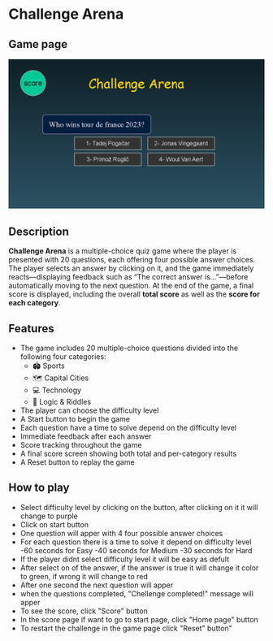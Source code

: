 # Challenge Arena

## Game page
![Game page](assets/challenge-arena.png)
## Description
__Challenge Arena__ is a multiple-choice quiz game where the player is presented with 20 questions, each offering four possible answer choices. The player selects an answer by clicking on it, and the game immediately reacts—displaying feedback such as “The correct answer is…”—before automatically moving to the next question. At the end of the game, a final score is displayed, including the overall __total score__ as well as the __score for each category__.

## Features
- The game includes 20 multiple-choice questions divided into the following four categories:
   - 🏟️ Sports
   - 🗺️ Capital Cities
   - 💻 Technology
   - 🧠 Logic & Riddles
- The player can choose the difficulty level
- A Start button to begin the game
- Each question have a time to solve depend on the difficulty level
- Immediate feedback after each answer
- Score tracking throughout the game
- A final score screen showing both total and per-category results
- A Reset button to replay the game
## How to play
- Select difficulty level by clicking on the button, after clicking on it it will change to purple
- Click on start button
- One question will apper with 4 four possible answer choices
- For each question there is a time to solve it depend on difficulty level
  -60 seconds for Easy
  -40 seconds for Medium
  -30 seconds for Hard
- If the player didnt select difficulty level it will be easy as defult
- After select on of the answer, if the answer is true it will change it color to green, if wrong it will change to red
- After one second the next question will apper
- when the questions completed, "Chellenge completed!" message will apper
- To see the score, click "Score" button
- In the score page if want to go to start page, click "Home page" button
- To restart the challenge in the game page click "Reset" button"
